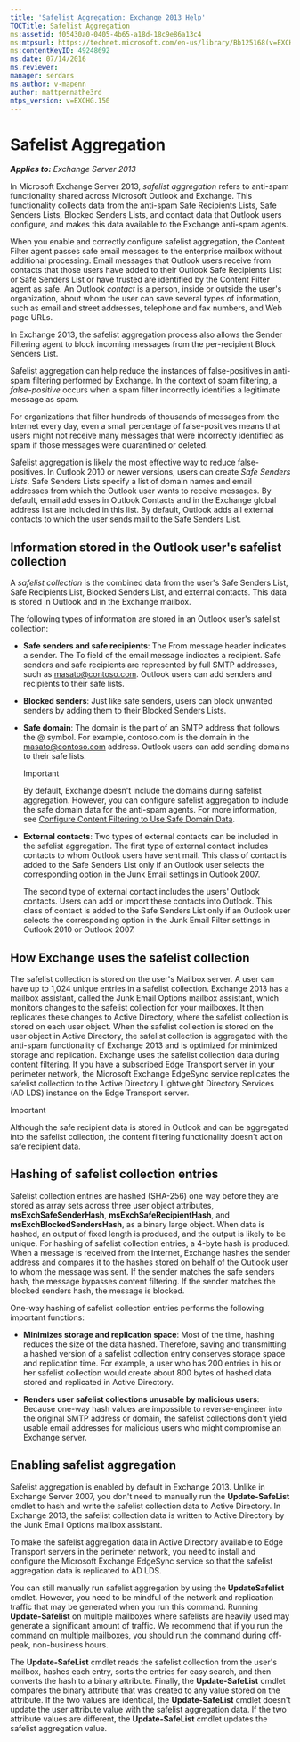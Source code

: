 ```yaml
---
title: 'Safelist Aggregation: Exchange 2013 Help'
TOCTitle: Safelist Aggregation
ms:assetid: f05430a0-0405-4b65-a18d-18c9e86a13c4
ms:mtpsurl: https://technet.microsoft.com/en-us/library/Bb125168(v=EXCHG.150)
ms:contentKeyID: 49248692
ms.date: 07/14/2016
ms.reviewer: 
manager: serdars
ms.author: v-mapenn
author: mattpennathe3rd
mtps_version: v=EXCHG.150
---
```


# Safelist Aggregation

_**Applies to:** Exchange Server 2013_

In Microsoft Exchange Server 2013, *safelist aggregation* refers to anti-spam functionality shared across Microsoft Outlook and Exchange. This functionality collects data from the anti-spam Safe Recipients Lists, Safe Senders Lists, Blocked Senders Lists, and contact data that Outlook users configure, and makes this data available to the Exchange anti-spam agents.

When you enable and correctly configure safelist aggregation, the Content Filter agent passes safe email messages to the enterprise mailbox without additional processing. Email messages that Outlook users receive from contacts that those users have added to their Outlook Safe Recipients List or Safe Senders List or have trusted are identified by the Content Filter agent as safe. An Outlook *contact* is a person, inside or outside the user's organization, about whom the user can save several types of information, such as email and street addresses, telephone and fax numbers, and Web page URLs.

In Exchange 2013, the safelist aggregation process also allows the Sender Filtering agent to block incoming messages from the per-recipient Block Senders List.

Safelist aggregation can help reduce the instances of false-positives in anti-spam filtering performed by Exchange. In the context of spam filtering, a *false-positive* occurs when a spam filter incorrectly identifies a legitimate message as spam.

For organizations that filter hundreds of thousands of messages from the Internet every day, even a small percentage of false-positives means that users might not receive many messages that were incorrectly identified as spam if those messages were quarantined or deleted.

Safelist aggregation is likely the most effective way to reduce false-positives. In Outlook 2010 or newer versions, users can create *Safe Senders Lists*. Safe Senders Lists specify a list of domain names and email addresses from which the Outlook user wants to receive messages. By default, email addresses in Outlook Contacts and in the Exchange global address list are included in this list. By default, Outlook adds all external contacts to which the user sends mail to the Safe Senders List.

## Information stored in the Outlook user's safelist collection

A *safelist collection* is the combined data from the user's Safe Senders List, Safe Recipients List, Blocked Senders List, and external contacts. This data is stored in Outlook and in the Exchange mailbox.

The following types of information are stored in an Outlook user's safelist collection:

- **Safe senders and safe recipients**: The From message header indicates a sender. The To field of the email message indicates a recipient. Safe senders and safe recipients are represented by full SMTP addresses, such as masato@contoso.com. Outlook users can add senders and recipients to their safe lists.

- **Blocked senders**: Just like safe senders, users can block unwanted senders by adding them to their Blocked Senders Lists.

- **Safe domain**: The domain is the part of an SMTP address that follows the @ symbol. For example, contoso.com is the domain in the masato@contoso.com address. Outlook users can add sending domains to their safe lists.

    > [!IMPORTANT]
    > By default, Exchange doesn't include the domains during safelist aggregation. However, you can configure safelist aggregation to include the safe domain data for the anti-spam agents. For more information, see <A href="configure-content-filtering-to-use-safe-domain-data-exchange-2013-help.md">Configure Content Filtering to Use Safe Domain Data</A>.

- **External contacts**: Two types of external contacts can be included in the safelist aggregation. The first type of external contact includes contacts to whom Outlook users have sent mail. This class of contact is added to the Safe Senders List only if an Outlook user selects the corresponding option in the Junk Email settings in Outlook 2007.

    The second type of external contact includes the users' Outlook contacts. Users can add or import these contacts into Outlook. This class of contact is added to the Safe Senders List only if an Outlook user selects the corresponding option in the Junk Email Filter settings in Outlook 2010 or Outlook 2007.

## How Exchange uses the safelist collection

The safelist collection is stored on the user's Mailbox server. A user can have up to 1,024 unique entries in a safelist collection. Exchange 2013 has a mailbox assistant, called the Junk Email Options mailbox assistant, which monitors changes to the safelist collection for your mailboxes. It then replicates these changes to Active Directory, where the safelist collection is stored on each user object. When the safelist collection is stored on the user object in Active Directory, the safelist collection is aggregated with the anti-spam functionality of Exchange 2013 and is optimized for minimized storage and replication. Exchange uses the safelist collection data during content filtering. If you have a subscribed Edge Transport server in your perimeter network, the Microsoft Exchange EdgeSync service replicates the safelist collection to the Active Directory Lightweight Directory Services (AD LDS) instance on the Edge Transport server.

> [!IMPORTANT]
> Although the safe recipient data is stored in Outlook and can be aggregated into the safelist collection, the content filtering functionality doesn't act on safe recipient data.

## Hashing of safelist collection entries

Safelist collection entries are hashed (SHA-256) one way before they are stored as array sets across three user object attributes, **msExchSafeSenderHash**, **msExchSafeRecipientHash**, and **msExchBlockedSendersHash**, as a binary large object. When data is hashed, an output of fixed length is produced, and the output is likely to be unique. For hashing of safelist collection entries, a 4-byte hash is produced. When a message is received from the Internet, Exchange hashes the sender address and compares it to the hashes stored on behalf of the Outlook user to whom the message was sent. If the sender matches the safe senders hash, the message bypasses content filtering. If the sender matches the blocked senders hash, the message is blocked.

One-way hashing of safelist collection entries performs the following important functions:

- **Minimizes storage and replication space**: Most of the time, hashing reduces the size of the data hashed. Therefore, saving and transmitting a hashed version of a safelist collection entry conserves storage space and replication time. For example, a user who has 200 entries in his or her safelist collection would create about 800 bytes of hashed data stored and replicated in Active Directory.

- **Renders user safelist collections unusable by malicious users**: Because one-way hash values are impossible to reverse-engineer into the original SMTP address or domain, the safelist collections don't yield usable email addresses for malicious users who might compromise an Exchange server.

## Enabling safelist aggregation

Safelist aggregation is enabled by default in Exchange 2013. Unlike in Exchange Server 2007, you don't need to manually run the **Update-SafeList** cmdlet to hash and write the safelist collection data to Active Directory. In Exchange 2013, the safelist collection data is written to Active Directory by the Junk Email Options mailbox assistant.

To make the safelist aggregation data in Active Directory available to Edge Transport servers in the perimeter network, you need to install and configure the Microsoft Exchange EdgeSync service so that the safelist aggregation data is replicated to AD LDS.

You can still manually run safelist aggregation by using the **UpdateSafelist** cmdlet. However, you need to be mindful of the network and replication traffic that may be generated when you run this command. Running **Update-Safelist** on multiple mailboxes where safelists are heavily used may generate a significant amount of traffic. We recommend that if you run the command on multiple mailboxes, you should run the command during off-peak, non-business hours.

The **Update-SafeList** cmdlet reads the safelist collection from the user's mailbox, hashes each entry, sorts the entries for easy search, and then converts the hash to a binary attribute. Finally, the **Update-SafeList** cmdlet compares the binary attribute that was created to any value stored on the attribute. If the two values are identical, the **Update-SafeList** cmdlet doesn't update the user attribute value with the safelist aggregation data. If the two attribute values are different, the **Update-SafeList** cmdlet updates the safelist aggregation value.
